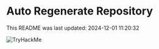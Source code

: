 # Auto Regenerate Repository

This README was last updated: 2024-12-01 11:20:32

 ![TryHackMe](https://tryhackme.com/badge/533634)
